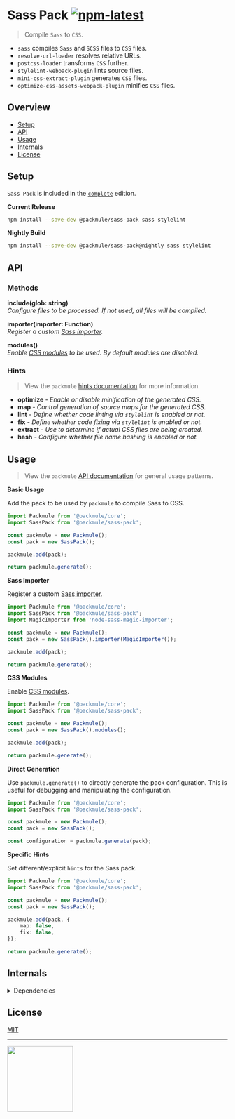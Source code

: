 # Sass Pack [![npm-latest]][npm]

> Compile `Sass` to `CSS`.

-   `sass` compiles `Sass` and `SCSS` files to `CSS` files.
-   `resolve-url-loader` resolves relative URLs.
-   `postcss-loader` transforms `CSS` further.
-   `stylelint-webpack-plugin` lints source files.
-   `mini-css-extract-plugin` generates `CSS` files.
-   `optimize-css-assets-webpack-plugin` minifies `CSS` files.

## Overview

-   [Setup](#setup)
-   [API](#api)
-   [Usage](#usage)
-   [Internals](#internals)
-   [License](#license)

## Setup

`Sass Pack` is included in the [`complete`][edition-complete] edition.

**Current Release**

```bash
npm install --save-dev @packmule/sass-pack sass stylelint
```

**Nightly Build**

```bash
npm install --save-dev @packmule/sass-pack@nightly sass stylelint
```

## API

### Methods

**include(glob: string)**  
_Configure files to be processed. If not used, all files will be compiled._

**importer(importer: Function)**  
_Register a custom [Sass importer][sass-importer]._

**modules()**  
_Enable [CSS modules][css-modules] to be used. By default modules are disabled._

### Hints

> View the `packmule` [hints documentation][packmule-hints] for more information.

-   **optimize** - _Enable or disable minification of the generated CSS._
-   **map** - _Control generation of source maps for the generated CSS._
-   **lint** - _Define whether code linting via `stylelint` is enabled or not._
-   **fix** - _Define whether code fixing via `stylelint` is enabled or not._
-   **extract** - _Use to determine if actual CSS files are being created._
-   **hash** - _Configure whether file name hashing is enabled or not._

## Usage

> View the `packmule` [API documentation][packmule-api] for general usage patterns.

**Basic Usage**

Add the pack to be used by `packmule` to compile Sass to CSS.

```typescript
import Packmule from '@packmule/core';
import SassPack from '@packmule/sass-pack';

const packmule = new Packmule();
const pack = new SassPack();

packmule.add(pack);

return packmule.generate();
```

**Sass Importer**

Register a custom [Sass importer][sass-importer].

```typescript
import Packmule from '@packmule/core';
import SassPack from '@packmule/sass-pack';
import MagicImporter from 'node-sass-magic-importer';

const packmule = new Packmule();
const pack = new SassPack().importer(MagicImporter());

packmule.add(pack);

return packmule.generate();
```

**CSS Modules**

Enable [CSS modules][css-modules].

```typescript
import Packmule from '@packmule/core';
import SassPack from '@packmule/sass-pack';

const packmule = new Packmule();
const pack = new SassPack().modules();

packmule.add(pack);

return packmule.generate();
```

**Direct Generation**

Use `packmule.generate()` to directly generate the pack configuration.
This is useful for debugging and manipulating the configuration.

```typescript
import Packmule from '@packmule/core';
import SassPack from '@packmule/sass-pack';

const packmule = new Packmule();
const pack = new SassPack();

const configuration = packmule.generate(pack);
```

**Specific Hints**

Set different/explicit `hints` for the Sass pack.

```typescript
import Packmule from '@packmule/core';
import SassPack from '@packmule/sass-pack';

const packmule = new Packmule();
const pack = new SassPack();

packmule.add(pack, {
    map: false,
    fix: false,
});

return packmule.generate();
```

## Internals

<details>
  <summary>Dependencies</summary>
  
  This dependencies are used primarily by the pack internally.
  
  * `sass-loader`
  * `css-loader`
  * `style-loader`
  * `postcss-loader`
  * `resolve-url-loader`
  * `mini-css-extract-plugin`
  * `optimize-css-assets-webpack-plugin`
  * `stylelint-webpack-plugin`
  
  These peer dependencies are needed to use the pack.
  
  * `sass`
  * `stylelint`
</details>

## License

[MIT](https://choosealicense.com/licenses/mit/)

---

[<img src="https://www.pixelart.at/fileadmin/images/logo-new/logo.svg" width="150">](https://www.pixelart.at/)

[packmule-hints]: https://www.npmjs.com/package/@packmule/core#hints
[packmule-api]: https://www.npmjs.com/package/@packmule/core#api
[npm]: https://www.npmjs.com/package/@packmule/sass-pack
[npm-latest]: https://img.shields.io/npm/v/@packmule/sass-pack/latest?color=%230AC2FF&label=release&style=for-the-badge
[edition-default]: https://www.npmjs.com/package/@packmule/default
[edition-complete]: https://www.npmjs.com/package/@packmule/complete
[sass-importer]: https://sass-lang.com/documentation/js-api#importer
[css-modules]: https://github.com/css-modules/css-modules
